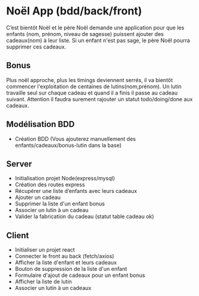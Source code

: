 # Noël App (bdd/back/front)

C’est bientôt Noël et le père Noël demande une application pour que les enfants (nom, prénom, niveau de sagesse) puissent ajouter des cadeaux(nom) à leur liste. Si un enfant n'est pas sage, le père Noël pourra supprimer ces cadeaux.

## Bonus

Plus noël approche, plus les timings deviennent serrés, il va bientôt commencer l'exploitation de centaines de lutins(nom,prénom). Un lutin travaille seul sur chaque cadeau et quand il a finis il passe au cadeau suivant. Attention il faudra surement rajouter un statut todo/doing/done aux cadeaux.

## Modélisation BDD 
- Création BDD (Vous ajouterez manuellement des enfants/cadeaux/bonus-lutin dans la base)

## Server
- Initialisation projet Node(express/mysql)
- Création des routes express
- Récupérer une liste d’enfants avec leurs cadeaux
- Ajouter un cadeau
- Supprimer la liste d'un enfant bonus
- Associer un lutin à un cadeau
- Valider la fabrication du cadeau (statut table cadeau ok)

## Client
- Initialiser un projet react
- Connecter le front au back (fetch/axios)
- Afficher la liste d'enfant et leurs cadeaux
- Bouton de suppression de la liste d'un enfant
- Formulaire d'ajout de cadeaux pour un enfant bonus
- Afficher la liste de lutin
- Associer un lutin à un cadeaux
